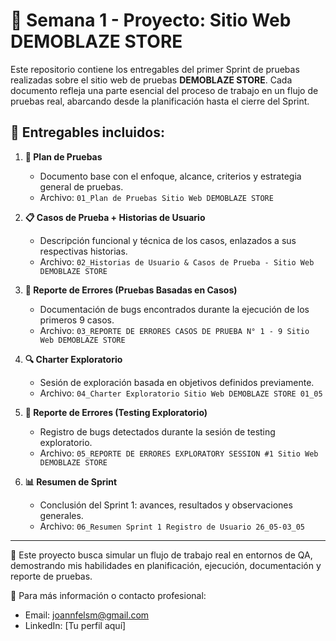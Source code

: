 # 🧪 Semana 1 - Proyecto: Sitio Web DEMOBLAZE STORE

Este repositorio contiene los entregables del primer Sprint de pruebas realizadas sobre el sitio web de pruebas **DEMOBLAZE STORE**. Cada documento refleja una parte esencial del proceso de trabajo en un flujo de pruebas real, abarcando desde la planificación hasta el cierre del Sprint.

## 📂 Entregables incluidos:

1. **📝 Plan de Pruebas**
   - Documento base con el enfoque, alcance, criterios y estrategia general de pruebas.
   - Archivo: `01_Plan de Pruebas Sitio Web DEMOBLAZE STORE`

2. **📋 Casos de Prueba + Historias de Usuario**
   - Descripción funcional y técnica de los casos, enlazados a sus respectivas historias.
   - Archivo: `02_Historias de Usuario & Casos de Prueba - Sitio Web DEMOBLAZE STORE`

3. **🐞 Reporte de Errores (Pruebas Basadas en Casos)**
   - Documentación de bugs encontrados durante la ejecución de los primeros 9 casos.
   - Archivo: `03_REPORTE DE ERRORES CASOS DE PRUEBA N° 1 - 9 Sitio Web DEMOBLAZE STORE`

4. **🔍 Charter Exploratorio**
   - Sesión de exploración basada en objetivos definidos previamente.
   - Archivo: `04_Charter Exploratorio Sitio Web DEMOBLAZE STORE 01_05`

5. **🐞 Reporte de Errores (Testing Exploratorio)**
   - Registro de bugs detectados durante la sesión de testing exploratorio.
   - Archivo: `05_REPORTE DE ERRORES EXPLORATORY SESSION #1 Sitio Web DEMOBLAZE STORE`

6. **📊 Resumen de Sprint**
   - Conclusión del Sprint 1: avances, resultados y observaciones generales.
   - Archivo: `06_Resumen Sprint 1 Registro de Usuario 26_05-03_05`

---

🚀 Este proyecto busca simular un flujo de trabajo real en entornos de QA, demostrando mis habilidades en planificación, ejecución, documentación y reporte de pruebas.

📩 Para más información o contacto profesional:
- Email: joannfelsm@gmail.com
- LinkedIn: [Tu perfil aquí]


